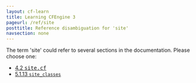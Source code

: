 ```yaml
---
layout: cf-learn
title: Learning CFEngine 3
pageurl: /ref/site
posttitle: Reference disambiguation for 'site'
navsection: none
---
```


The term 'site' could refer to several sections in the documentation. Please choose one:

- [4\.2 <samp><span class="file">site\.cf</span></samp>](https://cfengine.com/manuals/cf3-reference.html#site.cf)
- [5\.1\.13 <code>site\_classes</code>](https://cfengine.com/manuals/cf3-reference.html#site_classes-in-common)
